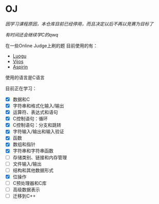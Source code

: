 # OJ

*因学习课程原因，本仓库目前已经停用，而且决定以后不再以竞赛为目标了*

*有时间还会继续学C的qwq*

在一些Online Judge上刷的题
目前使用的有：

* [Luogu](https://www.luogu.org/)
* [Vijos](https://vijos.org/)
* [Aspirin](https://noi.top/)

使用的语言是C语言

目前正在学习：

- [x] 数据和C
- [x] 字符串和格式化输入/输出
- [x] 运算符、表达式和语句
- [x] C控制语句：循环
- [x] C控制语句：分支和跳转
- [x] 字符输入/输出和输入验证
- [x] 函数
- [x] 数组和指针
- [x] 字符串和字符串函数
- [ ] 存储类别、链接和内存管理
- [ ] 文件输入/输出
- [ ] 结构和其他数据形式
- [x] 位操作
- [ ] C预处理器和C库
- [ ] 高级数据表示
- [ ] 迁移到C++
